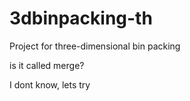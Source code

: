 # 3dbinpacking-th
Project for three-dimensional bin packing

is it called merge?

I dont know, lets try

